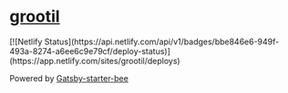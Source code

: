 # [grootil](https://grootil.netlify.app)

<p>
  [![Netlify Status](https://api.netlify.com/api/v1/badges/bbe846e6-949f-493a-8274-a6ee6c9e79cf/deploy-status)](https://app.netlify.com/sites/grootil/deploys)
</p>

Powered by [Gatsby-starter-bee](https://github.com/JaeYeopHan/gatsby-starter-bee)
